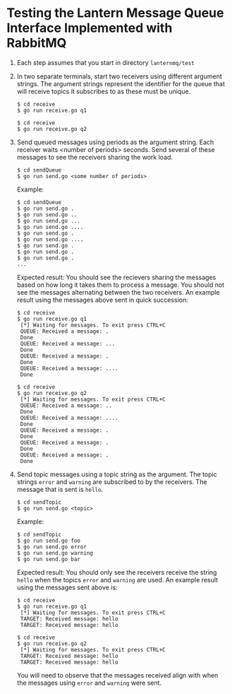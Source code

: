 # Testing the Lantern Message Queue Interface Implemented with RabbitMQ

1. Each step assumes that you start in directory `lanternmq/test`

1. In two separate terminals, start two receivers using different argument strings.
   The argument strings represent the identifier for the queue that will receive topics it subscribes to as these must be unique.
   ```
   $ cd receive
   $ go run receive.go q1
   ```
   ```
   $ cd receive
   $ go run receive.go q2
   ```
1. Send queued messages using periods as the argument string. Each receiver waits \<number of periods\> seconds. Send several of these messages to see the receivers sharing the work load.
   ```
   $ cd sendQueue
   $ go run send.go <some number of periods>
   ```

   Example:

   ```
   $ cd sendQueue
   $ go run send.go .
   $ go run send.go ..
   $ go run send.go ...
   $ go run send.go ....
   $ go run send.go .
   $ go run send.go ....
   $ go run send.go .
   $ go run send.go .
   $ go run send.go .
   ...
   ```

   Expected result: You should see the recievers sharing the messages based on how long it takes them to process a message. You should not see the messages alternating between the two receivers. An example result using the messages above sent in quick succession:

   ```
   $ cd receive
   $ go run receive.go q1
    [*] Waiting for messages. To exit press CTRL+C
    QUEUE: Received a message: .
    Done
    QUEUE: Received a message: ...
    Done
    QUEUE: Received a message: .
    Done
    QUEUE: Received a message: ....
    Done
   ``` 

   ```
   $ cd receive
   $ go run receive.go q2
    [*] Waiting for messages. To exit press CTRL+C
    QUEUE: Received a message: ..
    Done
    QUEUE: Received a message: ....
    Done
    QUEUE: Received a message: .
    Done
    QUEUE: Received a message: .
    Done
    QUEUE: Received a message: .
    Done
   ```

1. Send topic messages using a topic string as the argument. The topic strings `error` and `warning` are subscribed to by the receivers. The message that is sent is `hello`.

   ```
   $ cd sendTopic
   $ go run send.go <topic>
   ```

   Example:

   ```
   $ cd sendTopic
   $ go run send.go foo
   $ go run send.go error
   $ go run send.go warning
   $ go run send.go bar
   ```

   Expected result: You should only see the receivers receive the string `hello` when the topics `error` and `warning` are used. An example result using the messages sent above is:


   ```
   $ cd receive
   $ go run receive.go q1
    [*] Waiting for messages. To exit press CTRL+C
    TARGET: Received message: hello
    TARGET: Received message: hello
   ``` 

   ```
   $ cd receive
   $ go run receive.go q2
    [*] Waiting for messages. To exit press CTRL+C
    TARGET: Received message: hello
    TARGET: Received message: hello
   ```

   You will need to observe that the messages received align with when the messages using `error` and `warning` were sent.